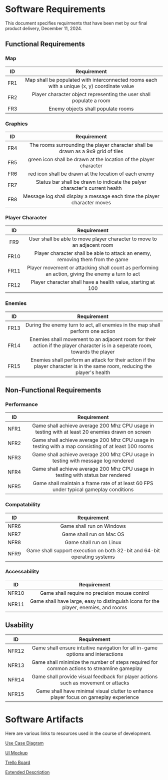 # Software Requirements
This document specifies requirments that have been met by our final product delivery, December 11, 2024.

## Functional Requirements 

### Map
| ID  | Requirement     | 
| :-------------: | :----------: | 
| FR1 | Map shall be populated with interconnected rooms each with a unique (x, y) coordinate value | 
| FR2 | Player character object representing the user shall populate a room | 
| FR3 | Enemy objects shall populate rooms | 

### Graphics
| ID  | Requirement     | 
| :-------------: | :----------: | 
| FR4 | The rooms surrounding the player character shall be drawn as a 9x9 grid of tiles | 
| FR5 | green icon shall be drawn at the location of the player character | 
| FR6 | red icon shall be drawn at the location of each enemy | 
| FR7 | Status bar shall be drawn to indicate the palyer character's current health | 
| FR8 | Message log shall display a message each time the player character moves | 

### Player Character
| ID  | Requirement     | 
| :-------------: | :----------: | 
| FR9 | User shall be able to move player character to move to an adjacent room | 
| FR10 | Player character shall be able to attack an enemy, removing them from the game | 
| FR11 | Player movement or attacking shall count as performing an action, giving the enemy a turn to act | 
| FR12 | Player character shall have a health value, starting at 100 | 


### Enemies
| ID  | Requirement     |
| :-------------: | :----------: | 
| FR13 | During the enemy turn to act, all enemies in the map shall perform one action | 
| FR14 | Enemies shall movement to an adjacent room for their action if the player character is in a seperate room, towards the player | 
| FR15 | Enemies shall perform an attack for their action if the player character is in the same room, reducing the player's health | 
 

## Non-Functional Requirements

### Performance
| ID  | Requirement     | 
| :-------------: | :----------: | 
| NFR1 | Game shall achieve average 200 Mhz CPU usage in testing with at least 20 enemies drawn on screen | 
| NFR2 | Game shall achieve average 200 Mhz CPU usage in testing with a map consisting of at least 100 rooms|
| NFR3 | Game shall achieve average 200 Mhz CPU usage in testing with message log rendered |
| NFR4 | Game shall achieve average 200 Mhz CPU usage in testing with status bar rendered |
| NFR5 | Game shall maintain a frame rate of at least 60 FPS under typical gameplay conditions |

### Compatability
| ID  | Requirement     | 
| :-------------: | :----------: | 
| NFR6 | Game shall run on Windows | 
| NFR7 | Game shall run on Mac OS | 
| NFR8 | Game shall run on Linux | 
| NFR9 | Game shall support execution on both 32-bit and 64-bit operating systems |

### Accessability
| ID  | Requirement     | 
| :-------------: | :----------: | 
| NFR10 | Game shall require no precision mouse control | 
| NFR11 | Game shall have large, easy to distinguish icons for the player, enemies, and rooms |

## Usability
| ID  | Requirement     |
| :-------------: | :----------: |  
| NFR12 | Game shall ensure intuitive navigation for all in-game options and interactions |
| NFR13 | Game shall minimize the number of steps required for common actions to streamline gameplay|
| NFR14 | Game shall provide visual feedback for player actions such as movement or attacks |
| NFR15 | Game shall have minimal visual clutter to enhance player focus on gameplay experience | 


# Software Artifacts

Here are various links to resources used in the course of development.

[Use Case Diagram](https://github.com/McMattheww/GVSU-CIS350-text-based-RPG/blob/main/artifacts/use_case_diagram/Use%20case%20diagram.pdf)

[UI Mockup](https://github.com/McMattheww/GVSU-CIS350-text-based-RPG/blob/main/artifacts/UI%20Mockup.pdf)

[Trello Board](https://trello.com/b/Vjng2tHl/text-based-rpg-scrum)

[Extended Description](https://github.com/McMattheww/GVSU-CIS350-text-based-RPG/blob/main/artifacts/extended_description.md)



